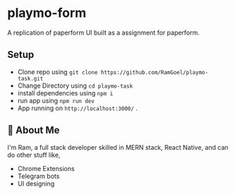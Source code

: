
# playmo-form

A replication of paperform UI built as a assignment for paperform.



## Setup
- Clone repo using `git clone https://github.com/RamGoel/playmo-task.git `
- Change Directory using `cd playmo-task`
- install dependencies using `npm i`
- run app using `npm run dev`
- App running on `http://localhost:3000/` .







## 🚀 About Me
I'm Ram, a full stack developer skilled in MERN stack, React Native, and can do other stuff like,

- Chrome Extensions
- Telegram bots
- UI designing


